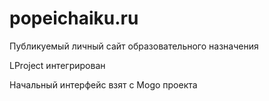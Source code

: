 # popeichaiku.ru
Публикуемый личный сайт образовательного назначения

LProject интегрирован

Начальный интерфейс взят с Mogo проекта
